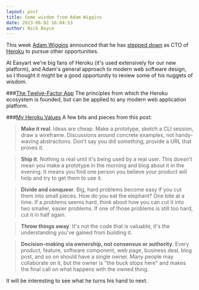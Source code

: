 ```yaml
---
layout: post
title: Some wisdom from Adam Wiggins
date: 2013-06-02 16:04:53
author: Nick Boyce
---
```

This week [Adam Wiggins](http://about.adamwiggins.com/) announced that he has [stepped down](https://gist.github.com/adamwiggins/5687917) as CTO of [Heroku](http://heroku.com) to pursue other opportunities.

At Easyart we're big fans of Heroku (it's used extensively for our new platform), and Adam's general approach to modern web software design, so I thought it might be a good opportunity to review some of his nuggets of wisdom.

###[The Twelve-Factor App](http://www.12factor.net/)
The principles from which the Heroku ecosystem is founded, but can be applied to any modern web application platform. 

###[My Heroku Values](https://gist.github.com/adamwiggins/5687294)
A few bits and pieces from this post:

> **Make it real**. Ideas are cheap. Make a prototype, sketch a CLI session, draw a wireframe. Discussions around concrete examples, not handy-waving abstractions. Don't say you did something, provide a URL that proves it.

> **Ship it**. Nothing is real until it's being used by a real user. This doesn't mean you make a prototype in the morning and blog about it in the evening. It means you find one person you believe your product will help and try to get them to use it.

> **Divide and conqueor**. Big, hard problems become easy if you cut them into small pieces. How do you eat the elephant? One bite at a time. If a problems seems hard, think about how you can cut it into two smaller, easier problems. If one of those problems is still too hard, cut it in half again.

> **Throw things away**. It's not the code that is valuable, it's the understanding you've gained from building it.

> **Decision-making via ownership, not consensus or authority**. Every product, feature, software component, web page, business deal, blog post, and so on should have a single owner. Many people may collaborate on it, but the owner is "the buck stops here" and makes the final call on what happens with the owned thing.

It will be interesting to see what he turns his hand to next.